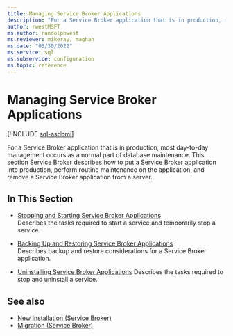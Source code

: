 ```yaml
---
title: Managing Service Broker Applications
description: "For a Service Broker application that is in production, most day-to-day management occurs as a normal part of database maintenance."
author: rwestMSFT
ms.author: randolphwest
ms.reviewer: mikeray, maghan
ms.date: "03/30/2022"
ms.service: sql
ms.subservice: configuration
ms.topic: reference
---
```


# Managing Service Broker Applications

[!INCLUDE [sql-asdbmi](../../includes/applies-to-version/sql-asdbmi.md)]

For a Service Broker application that is in production, most day-to-day management occurs as a normal part of database maintenance. This section Service Broker describes how to put a Service Broker application into production, perform routine maintenance on the application, and remove a Service Broker application from a server.

## In This Section

- [Stopping and Starting Service Broker Applications](stopping-and-starting-service-broker-applications.md)  
    Describes the tasks required to start a service and temporarily stop a service.

- [Backing Up and Restoring Service Broker Applications](backing-up-and-restoring-service-broker-applications.md)  
    Describes backup and restore considerations for a Service Broker application.

- [Uninstalling Service Broker Applications](uninstalling-service-broker-applications.md)
    Describes the tasks required to stop and uninstall a service.

## See also

- [New Installation (Service Broker)](new-installation.md)
- [Migration (Service Broker)](migration.md)
